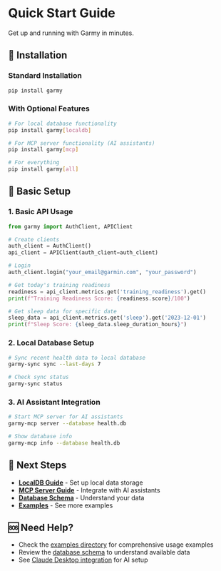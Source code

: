 # Quick Start Guide

Get up and running with Garmy in minutes.

## 🚀 Installation

### Standard Installation
```bash
pip install garmy
```

### With Optional Features
```bash
# For local database functionality
pip install garmy[localdb]

# For MCP server functionality (AI assistants)
pip install garmy[mcp]

# For everything
pip install garmy[all]
```

## 🔧 Basic Setup

### 1. Basic API Usage

```python
from garmy import AuthClient, APIClient

# Create clients
auth_client = AuthClient()
api_client = APIClient(auth_client=auth_client)

# Login
auth_client.login("your_email@garmin.com", "your_password")

# Get today's training readiness
readiness = api_client.metrics.get('training_readiness').get()
print(f"Training Readiness Score: {readiness.score}/100")

# Get sleep data for specific date
sleep_data = api_client.metrics.get('sleep').get('2023-12-01')
print(f"Sleep Score: {sleep_data.sleep_duration_hours}")
```

### 2. Local Database Setup

```bash
# Sync recent health data to local database
garmy-sync sync --last-days 7

# Check sync status
garmy-sync status
```

### 3. AI Assistant Integration

```bash
# Start MCP server for AI assistants
garmy-mcp server --database health.db

# Show database info
garmy-mcp info --database health.db
```

## 📖 Next Steps

- **[LocalDB Guide](localdb-guide.md)** - Set up local data storage
- **[MCP Server Guide](mcp-server-guide.md)** - Integrate with AI assistants
- **[Database Schema](database-schema.md)** - Understand your data
- **[Examples](../examples/)** - See more examples

## 🆘 Need Help?

- Check the [examples directory](../examples/) for comprehensive usage examples
- Review the [database schema](database-schema.md) to understand available data
- See [Claude Desktop integration](claude-desktop-integration.md) for AI setup